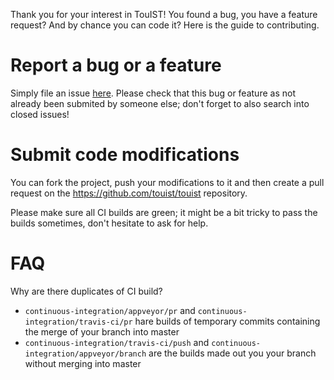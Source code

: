 Thank you for your interest in TouIST! You found a bug, you have a feature
request? And by chance you can code it? Here is the guide to contributing.

Report a bug or a feature
=========================

Simply file an issue [here](https://github.com/touist/touist/issues). Please
check that this bug or feature as not already been submited by someone else;
don't forget to also search into closed issues!

Submit code modifications
=========================

You can fork the project, push your modifications to it and then create a pull
request on the https://github.com/touist/touist repository.

Please make sure all CI builds are green; it might be a bit tricky to pass the
builds sometimes, don't hesitate to ask for help.

FAQ
===

Why are there duplicates of CI build?

- `continuous-integration/appveyor/pr` and `continuous-integration/travis-ci/pr`
  hare builds of temporary commits containing the merge of your branch into
  master
- `continuous-integration/travis-ci/push` and
  `continuous-integration/appveyor/branch` are the builds made out you your
  branch without merging into master
